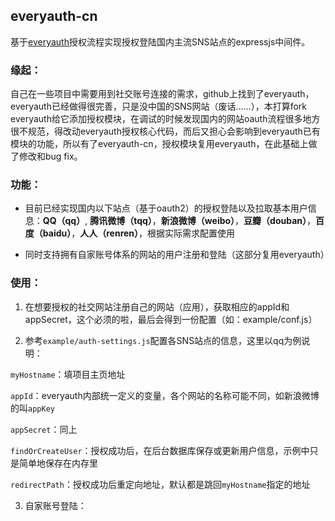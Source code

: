 ## everyauth-cn

基于[everyauth](https://github.com/bnoguchi/everyauth)授权流程实现授权登陆国内主流SNS站点的expressjs中间件。

### 缘起：

自己在一些项目中需要用到社交账号连接的需求，github上找到了everyauth，everyauth已经做得很完善，只是没中国的SNS网站（废话……），本打算fork everyauth给它添加授权模块，在调试的时候发现国内的网站oauth流程很多地方很不规范，得改动everyauth授权核心代码，而后又担心会影响到everyauth已有模块的功能，所以有了everyauth-cn，授权模块复用everyauth，在此基础上做了修改和bug fix。

### 功能：

- 目前已经实现国内以下站点（基于oauth2）的授权登陆以及拉取基本用户信息：**QQ（qq）**, **腾讯微博（tqq）**，**新浪微博（weibo）**，**豆瓣（douban）**，**百度（baidu）**，**人人（renren）**，根据实际需求配置使用

- 同时支持拥有自家账号体系的网站的用户注册和登陆（这部分复用everyauth）

### 使用：

1. 在想要授权的社交网站注册自己的网站（应用），获取相应的appId和appSecret，这个必须的啦，最后会得到一份配置（如：example/conf.js）

2. 参考`example/auth-settings.js`配置各SNS站点的信息，这里以qq为例说明：

`myHostname`：填项目主页地址

`appId`：everyauth内部统一定义的变量，各个网站的名称可能不同，如新浪微博的叫`appKey`

`appSecret`：同上

`findOrCreateUser`：授权成功后，在后台数据库保存或更新用户信息，示例中只是简单地保存在内存里

`redirectPath`：授权成功后重定向地址，默认都是跳回`myHostname`指定的地址

3. 自家账号登陆：
